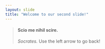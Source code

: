 ```yaml
---
layout: slide
title: "Welcome to our second slide!"
---
```

> #### Scio me nihil scire.
> *Socrates.*
Use the left arrow to go back!
